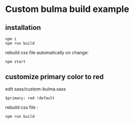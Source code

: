 # Custom bulma build example

## installation

```
npm i
npm run build
```

rebuild css file automatically on change:

```
npm start
```

## customize primary color to red

edit sass/custom-bulma.sass

```
$primary: red !default
```

rebuild css file :

```
npm run build
```
